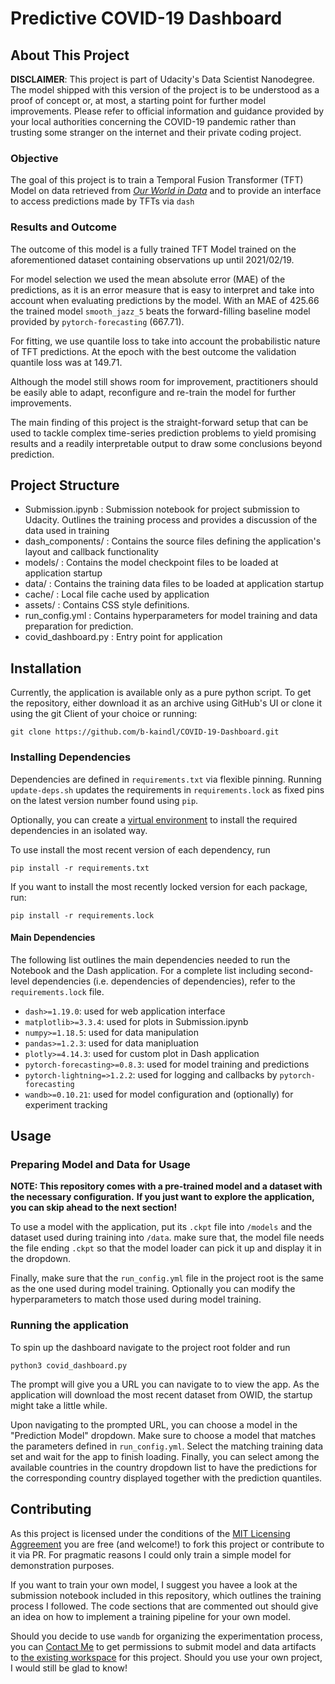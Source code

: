 # Predictive COVID-19 Dashboard

## About This Project
**DISCLAIMER**: This project is part of Udacity's Data Scientist Nanodegree. The model shipped with this version of the project is to be understood as a proof of concept or, at most, a starting point for further model improvements. Please refer to official information and guidance provided by your local authorities concerning the COVID-19 pandemic rather than trusting some stranger on the internet and their private coding project.

### Objective
The goal of this project is to train a Temporal Fusion Transformer (TFT) Model on data retrieved from [_Our World in Data_](https://github.com/owid/covid-19-data/tree/master/public/data) and to provide an interface to access predictions made by TFTs via `dash`

### Results and Outcome
The outcome of this model is a fully trained TFT Model trained on the aforementioned dataset containing observations up until 2021/02/19.

For model selection we used the mean absolute error (MAE) of the predictions, as it is an error measure that is easy to interpret and take into account when evaluating predictions by the model. With an MAE of 425.66 the trained model `smooth_jazz_5` beats the forward-filling baseline model provided by `pytorch-forecasting` (667.71).

For fitting, we use quantile loss to take into account the probabilistic nature of TFT predictions. At the epoch with the best outcome the validation quantile loss was at 149.71.

Although the model still shows room for improvement, practitioners should be easily able to adapt, reconfigure and re-train the model for further improvements.

The main finding of this project is the straight-forward setup that can be used to tackle complex time-series prediction problems to yield promising results and a readily interpretable output to draw some conclusions beyond prediction.

## Project Structure
- Submission.ipynb : Submission notebook for project submission to Udacity. Outlines the training process and provides a discussion of the data used in training
- dash_components/ : Contains the source files defining the application's layout and callback functionality
- models/ : Contains the model checkpoint files to be loaded at application startup
- data/ : Contains the training data files to be loaded at application startup
- cache/ : Local file cache used by application
- assets/ : Contains CSS style definitions.
- run_config.yml : Contains hyperparameters for model training and data preparation for prediction.
- covid_dashboard.py : Entry point for application

## Installation
Currently, the application is available only as a pure python script. To get the repository, either download it as an archive using GitHub's UI or clone it using the git Client of your choice or running:

```
git clone https://github.com/b-kaindl/COVID-19-Dashboard.git
```

### Installing Dependencies
Dependencies are defined in `requirements.txt` via flexible pinning. Running `update-deps.sh` updates the requirements in `requirements.lock` as fixed pins on the latest version number found using `pip`.

Optionally, you can create a [virtual environment](https://realpython.com/python-virtual-environments-a-primer/)
to install the required dependencies in an isolated way.

To use install the most recent version of each dependency, run

```
pip install -r requirements.txt
```

If you want to install the most recently locked version for each package, run:

```
pip install -r requirements.lock
```

#### Main Dependencies
The following list outlines the main dependencies needed to run the Notebook and the Dash application. For a complete list including second-level dependencies (i.e. dependencies of dependencies), refer to the `requirements.lock` file.

- `dash>=1.19.0`: used for web application interface
- `matplotlib>=3.3.4`: used for plots in Submission.ipynb
- `numpy>=1.18.5`: used for data manipulation
- `pandas>=1.2.3`: used for data manipluation
- `plotly>=4.14.3`: used for custom plot in Dash application
- `pytorch-forecasting>=0.8.3`: used for model training and predictions
- `pytorch-lightning=>1.2.2`: used for logging and callbacks by `pytorch-forecasting`
- `wandb>=0.10.21`: used for model configuration and (optionally) for experiment tracking


## Usage
### Preparing Model and Data for Usage
**NOTE: This repository comes with a pre-trained model and a dataset with the necessary configuration.**
**If you just want to explore the application, you can skip ahead to the next section!**

To use a model with the application, put its `.ckpt` file into `/models` and the dataset used during training into `/data`. make sure that, the model file needs the file ending `.ckpt` so that the model loader can pick it up and display it in the dropdown.

Finally, make sure that the `run_config.yml` file in the project root is the same as the one used during model training. Optionally you can modify the hyperparameters to match those used during model training.


### Running the application
To spin up the dashboard navigate to the project root folder and run

```
python3 covid_dashboard.py
```

The prompt will give you a URL you can navigate to to view the app. As the application will download the most recent dataset from OWID, the startup might take a little while.

Upon navigating to the prompted URL, you can choose a model in the "Prediction Model" dropdown. Make sure to choose a model that matches the parameters defined in `run_config.yml`. Select the matching training data set and wait for the app to finish loading. Finally, you can select among the available countries in the country dropdown list to have the predictions for the corresponding country displayed together with the prediction quantiles.



## Contributing
As this project is licensed under the conditions of the [MIT Licensing Aggreement](https://github.com/b-kaindl/COVID-19-Dashboard/blob/main/LICENSE) you are free (and welcome!) to fork this project or contribute to it via PR. For pragmatic reasons I could only train a simple model for demonstration purposes.

If you want to train your own model, I suggest you havee a look at the submission notebook included in this repository, which outlines the training process I followed. The code sections that are commented out should give an idea on how to implement a training pipeline for your own model.

Should you decide to use `wandb` for organizing the experimentation process, you can [Contact Me](mailto:bernhard.kaindl.suppan@gmail.com) to get permissions to submit model and data artifacts to [the existing workspace](https://wandb.ai/kaiharuto/capstone) for this project. Should you use your own project, I would still be glad to know!
